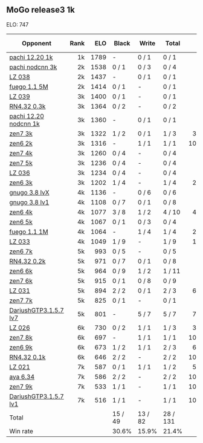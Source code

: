 ## MoGo release3 1k ##

ELO: 747

Opponent | Rank | ELO | Black | Write | Total | Win rate
---------|-----:|----:|-------|-------|-------|-------:
[pachi 12.20 1k](pachi%2012.20%201k.md) | 1k | 1789 | - | 0 / 1 | 0 / 1 | 0.0%
[pachi nodcnn 3k](pachi%20nodcnn%203k.md) | 2k | 1538 | 0 / 1 | 0 / 3 | 0 / 4 | 0.0%
[LZ 038](LZ%20038.md) | 2k | 1437 | - | 0 / 1 | 0 / 1 | 0.0%
[fuego 1.1 5M](fuego%201.1%205M.md) | 2k | 1414 | 0 / 1 | - | 0 / 1 | 0.0%
[LZ 039](LZ%20039.md) | 3k | 1400 | 0 / 1 | - | 0 / 1 | 0.0%
[RN4.32 0.3k](RN4.32%200.3k.md) | 3k | 1364 | 0 / 2 | - | 0 / 2 | 0.0%
[pachi 12.20 nodcnn 1k](pachi%2012.20%20nodcnn%201k.md) | 3k | 1360 | - | 0 / 1 | 0 / 1 | 0.0%
[zen7 3k](zen7%203k.md) | 3k | 1322 | 1 / 2 | 0 / 1 | 1 / 3 | 33.3%
[zen6 2k](zen6%202k.md) | 3k | 1316 | - | 1 / 1 | 1 / 1 | 100.0%
[zen7 4k](zen7%204k.md) | 3k | 1260 | 0 / 4 | - | 0 / 4 | 0.0%
[zen7 5k](zen7%205k.md) | 3k | 1236 | 0 / 4 | - | 0 / 4 | 0.0%
[LZ 036](LZ%20036.md) | 3k | 1234 | 0 / 4 | - | 0 / 4 | 0.0%
[zen6 3k](zen6%203k.md) | 3k | 1202 | 1 / 4 | - | 1 / 4 | 25.0%
[gnugo 3.8 lvX](gnugo%203.8%20lvX.md) | 4k | 1136 | - | 0 / 6 | 0 / 6 | 0.0%
[gnugo 3.8 lv1](gnugo%203.8%20lv1.md) | 4k | 1108 | 0 / 7 | 0 / 1 | 0 / 8 | 0.0%
[zen6 4k](zen6%204k.md) | 4k | 1077 | 3 / 8 | 1 / 2 | 4 / 10 | 40.0%
[zen6 5k](zen6%205k.md) | 4k | 1067 | 0 / 1 | 0 / 3 | 0 / 4 | 0.0%
[fuego 1.1 1M](fuego%201.1%201M.md) | 4k | 1064 | - | 1 / 4 | 1 / 4 | 25.0%
[LZ 033](LZ%20033.md) | 4k | 1049 | 1 / 9 | - | 1 / 9 | 11.1%
[zen6 7k](zen6%207k.md) | 5k | 993 | 0 / 5 | - | 0 / 5 | 0.0%
[RN4.32 0.2k](RN4.32%200.2k.md) | 5k | 971 | 0 / 7 | 0 / 1 | 0 / 8 | 0.0%
[zen6 6k](zen6%206k.md) | 5k | 964 | 0 / 9 | 1 / 2 | 1 / 11 | 9.1%
[zen7 6k](zen7%206k.md) | 5k | 915 | 0 / 1 | 0 / 8 | 0 / 9 | 0.0%
[LZ 031](LZ%20031.md) | 5k | 894 | 2 / 2 | 0 / 1 | 2 / 3 | 66.7%
[zen7 7k](zen7%207k.md) | 5k | 825 | 0 / 1 | - | 0 / 1 | 0.0%
[DariushGTP3.1.5.7 lv7](DariushGTP3.1.5.7%20lv7.md) | 5k | 801 | - | 5 / 7 | 5 / 7 | 71.4%
[LZ 026](LZ%20026.md) | 6k | 730 | 0 / 2 | 1 / 1 | 1 / 3 | 33.3%
[zen7 8k](zen7%208k.md) | 6k | 697 | - | 1 / 1 | 1 / 1 | 100.0%
[zen6 9k](zen6%209k.md) | 6k | 673 | 1 / 2 | 1 / 1 | 2 / 3 | 66.7%
[RN4.32 0.1k](RN4.32%200.1k.md) | 6k | 646 | 2 / 2 | - | 2 / 2 | 100.0%
[LZ 021](LZ%20021.md) | 7k | 587 | 0 / 1 | 1 / 1 | 1 / 2 | 50.0%
[aya 6.34](aya%206.34.md) | 7k | 586 | 2 / 2 | - | 2 / 2 | 100.0%
[zen7 9k](zen7%209k.md) | 7k | 533 | 1 / 1 | - | 1 / 1 | 100.0%
[DariushGTP3.1.5.7 lv1](DariushGTP3.1.5.7%20lv1.md) | 7k | 516 | 1 / 1 | - | 1 / 1 | 100.0%
Total | | | 15 / 49 | 13 / 82 | 28 / 131 | 
Win rate| | | 30.6% | 15.9% | 21.4% | 
